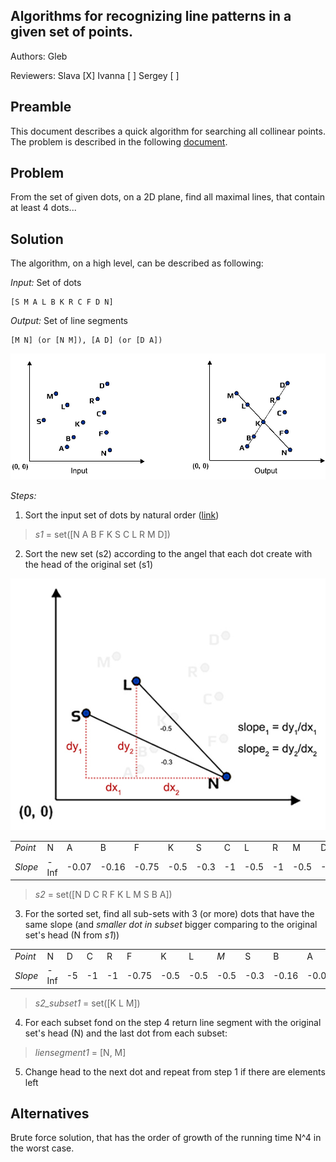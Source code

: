 <h2>Algorithms for recognizing line patterns in a given set of points.</h2>


Authors: Gleb

Reviewers: Slava [X] Ivanna [ ] Sergey [ ]

<h2>Preamble</h2>


This document describes a quick algorithm for searching all collinear points. The problem is described in the following [document](http://coursera.cs.princeton.edu/algs4/assignments/collinear.html).

<h2>Problem</h2>


From the set of given dots, on a 2D plane, find all maximal lines, that contain at least 4 dots...

<h2>Solution</h2>


The algorithm, on a high level, can be described as following:

_Input:_ Set of dots

    [S M A L B K R C F D N]

_Output:_ Set of line segments

    [M N] (or [N M]), [A D] (or [D A])


![Points](../assets/w3_1.jpg)


_Steps:_


1.  Sort the input set of dots by natural order ([link](https://stackoverflow.com/questions/5167928/what-is-natural-ordering-when-we-talk-about-sorting))

> _s1_ = set([N A B F K S C L R M D])

2.  Sort the new set (s2) according to the angel that each dot create with the head of the original set (s1)

<p align="center">
  <img src="../assets/w3_1.1.jpg?raw=true" alt="Slopes"/>
</p>

<table  align="center">
  <tr>
   <td>
<em>Point</em>
   </td>
   <td>N
   </td>
   <td>A
   </td>
   <td>B
   </td>
   <td>F
   </td>
   <td>K
   </td>
   <td>S
   </td>
   <td>C
   </td>
   <td>L
   </td>
   <td>R
   </td>
   <td>M
   </td>
   <td>D
   </td>
  </tr>
  <tr>
   <td><em>Slope</em>
   </td>
   <td> -Inf
   </td>
   <td>-0.07
   </td>
   <td>-0.16
   </td>
   <td>-0.75
   </td>
   <td>-0.5
   </td>
   <td>-0.3
   </td>
   <td>-1
   </td>
   <td>-0.5
   </td>
   <td>-1
   </td>
   <td>-0.5
   </td>
   <td>-5
   </td>
  </tr>
</table>


> _s2_ = set([N D C R F K L M S B A])

3.  For the sorted set, find all sub-sets with 3 (or more) dots that have the same slope (and _smaller dot in subset_ bigger comparing to the original set's head (N from _s1_))

<table  align="center">
  <tr>
   <td>
<em>Point</em>
   </td>
   <td>N
   </td>
   <td>D
   </td>
   <td>C
   </td>
   <td>R
   </td>
   <td>F
   </td>
   <td>K
   </td>
   <td>L
   </td>
   <td><em>M</em>
   </td>
   <td>S
   </td>
   <td>B
   </td>
   <td>A
   </td>
  </tr>
  <tr>
   <td><em>Slope</em>
   </td>
   <td>-Inf
   </td>
   <td>-5
   </td>
   <td>-1
   </td>
   <td>-1
   </td>
   <td>-0.75
   </td>
   <td>-0.5
   </td>
   <td>-0.5
   </td>
   <td>-0.5
   </td>
   <td>-0.3
   </td>
   <td>-0.16
   </td>
   <td>-0.07
   </td>
  </tr>
</table>


> _s2_subset1_ = set([K L M])



4.  For each subset fond on the step 4 return line segment with the original set's head (N) and the last dot from each subset:

> _liensegment1_ = [N, M]

5.  Change head to the next dot and repeat from step 1 if there are elements left

<h2>Alternatives</h2>


Brute force solution, that has the order of growth of the running time N^4 in the worst case.
